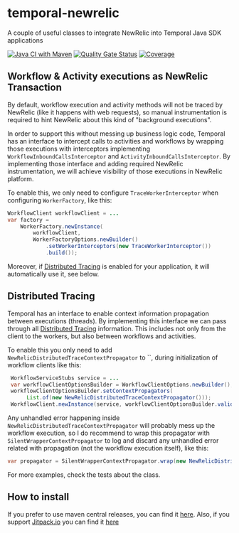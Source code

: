 # temporal-newrelic
A couple of useful classes to integrate NewRelic into Temporal Java SDK applications

[![Java CI with Maven](https://github.com/javiercanillas/temporal-newrelic/actions/workflows/maven-build.yml/badge.svg)](https://github.com/javiercanillas/temporal-newrelic/actions/workflows/maven-build.yml)
[![Quality Gate Status](https://sonarcloud.io/api/project_badges/measure?project=javiercanillas_temporal-newrelic&metric=alert_status)](https://sonarcloud.io/summary/new_code?id=javiercanillas_temporal-newrelic)
[![Coverage](https://sonarcloud.io/api/project_badges/measure?project=javiercanillas_temporal-newrelic&metric=coverage)](https://sonarcloud.io/summary/new_code?id=javiercanillas_temporal-newrelic)

## Workflow & Activity executions as NewRelic Transaction

By default, workflow execution and activity methods will not be traced by NewRelic (like it happens with web requests), so manual
instrumentation is required to hint NewRelic about this kind of "background executions".

In order to support this without messing up business logic code, Temporal has an interface to intercept calls to activities
and workflows by wrapping those executions with interceptors implementing `WorkflowInboundCallsInterceptor` and `ActivityInboundCallsInterceptor`. 
By implementing those interface and adding required NewRelic instrumentation, we will achieve visibility of those executions
in NewRelic platform. 

To enable this, we only need to configure `TraceWorkerInterceptor` when configuring `WorkerFactory`, like this:
```java
WorkflowClient workflowClient = ...
var factory =
    WorkerFactory.newInstance(
        workflowClient,
        WorkerFactoryOptions.newBuilder()
            .setWorkerInterceptors(new TraceWorkerInterceptor())
            .build());
```

Moreover, if [Distributed Tracing](https://docs.newrelic.com/docs/distributed-tracing/concepts/introduction-distributed-tracing/) is enabled
for your application, it will automatically use it, see below.

## Distributed Tracing 

Temporal has an interface to enable context information propagation between executions (threads). By implementing this
interface we can pass through all [Distributed Tracing](https://docs.newrelic.com/docs/distributed-tracing/concepts/introduction-distributed-tracing/) 
information. This includes not only from the client to the workers, but also between workflows and activities.

To enable this you only need to add `NewRelicDistributedTraceContextPropagator` to ``, during initialization of workflow clients like this:
```java
 WorkflowServiceStubs service = ...
 var workflowClientOptionsBuilder = WorkflowClientOptions.newBuilder();
 workflowClientOptionsBuilder.setContextPropagators(
      List.of(new NewRelicDistributedTraceContextPropagator()));
 WorkflowClient.newInstance(service, workflowClientOptionsBuilder.validateAndBuildWithDefaults())
```
Any unhandled error happening inside `NewRelicDistributedTraceContextPropagator` will probably mess up the workflow execution,
so I do recommend to wrap this propagator with `SilentWrapperContextPropagator` to log and discard any unhandled error related 
with propagation (not the workflow execution itself), like this:

```java
var propagator = SilentWrapperContextPropagator.wrap(new NewRelicDistributedTraceContextPropagator());
```

For more examples, check the tests about the class.

## How to install
If you prefer to use maven central releases, you can find it [here](https://search.maven.org/artifact/io.github.javiercanillas/temporal-newrelic). Also, if you support [Jitpack.io](https://jitpack.io/) you can find it [here](https://jitpack.io/#javiercanillas/temporal-newrelic)

